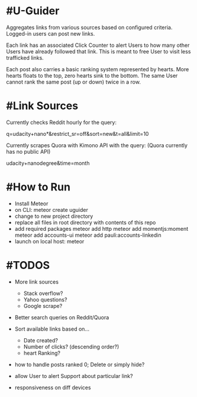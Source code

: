 #U-Guider
===============================================================
Aggregates links from various sources based on configured criteria. Logged-in users can post new links.

Each link has an associated Click Counter to alert Users to how many other Users have
already followed that link. This is meant to free User to visit less trafficked links.

Each post also carries a basic ranking system represented by hearts. More hearts floats to the top, zero hearts sink to the bottom. The same User cannot rank the same post (up or down) twice in a row.


#Link Sources
===============================================================
Currently checks Reddit hourly for the query:

q=udacity+nano*&restrict_sr=off&sort=new&t=all&limit=10

Currently scrapes Quora with Kimono API with the query:
(Quora currently has no public API)

udacity+nanodegree&time=month


#How to Run
===============================================================
- Install Meteor
- on CLI:
	meteor create uguider
- change to new project directory
- replace all files in root directory with contents of this repo
- add required packages
	meteor add http
	meteor add momentjs:moment
	meteor add accounts-ui
	meteor add pauli:accounts-linkedin
- launch on local host:
	meteor


#TODOS
===============================================================
- More link sources
	- Stack overflow?
	- Yahoo questions?
	- Google scrape?

- Better search queries on Reddit/Quora

- Sort available links based on...
	- Date created?
	- Number of clicks? (descending order?)
	- heart Ranking?

- how to handle posts ranked 0; Delete or simply hide?

- allow User to alert Support about particular link?

- responsiveness on diff devices
